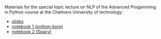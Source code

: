 Materials for the special topic lecture on NLP of the Advanced Progamming in Python course at the Chalmers University of technology:

- [slides](slides/slides.pdf)
- [notebook 1 (python-korp)](notebooks/python-korp-demo.ipynb)
- [notebook 2 (Spacy)](notebooks/spacy-demo.ipynb)